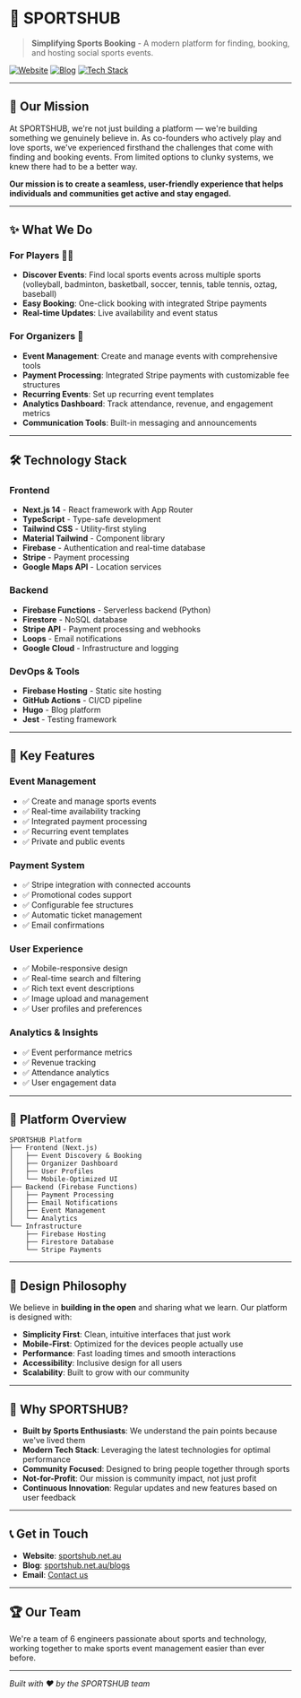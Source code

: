 # 🏐 SPORTSHUB

> **Simplifying Sports Booking** - A modern platform for finding, booking, and hosting social sports events.

[![Website](https://img.shields.io/badge/Website-sportshub.net.au-blue?style=flat-square)](https://www.sportshub.net.au)
[![Blog](https://img.shields.io/badge/Blog-SPORTSHUB%20Blogs-green?style=flat-square)](https://sportshub.net.au/blogs)
[![Tech Stack](https://img.shields.io/badge/Tech%20Stack-Next.js%20%7C%20Firebase%20%7C%20Stripe-orange?style=flat-square)]()

---

## 🎯 Our Mission

At SPORTSHUB, we're not just building a platform — we're building something we genuinely believe in. As co-founders who actively play and love sports, we've experienced firsthand the challenges that come with finding and booking events. From limited options to clunky systems, we knew there had to be a better way.

**Our mission is to create a seamless, user-friendly experience that helps individuals and communities get active and stay engaged.**

---

## ✨ What We Do

### For Players 🏃‍♂️

- **Discover Events**: Find local sports events across multiple sports (volleyball, badminton, basketball, soccer, tennis, table tennis, oztag, baseball)
- **Easy Booking**: One-click booking with integrated Stripe payments
- **Real-time Updates**: Live availability and event status

### For Organizers 🎯

- **Event Management**: Create and manage events with comprehensive tools
- **Payment Processing**: Integrated Stripe payments with customizable fee structures
- **Recurring Events**: Set up recurring event templates
- **Analytics Dashboard**: Track attendance, revenue, and engagement metrics
- **Communication Tools**: Built-in messaging and announcements

---

## 🛠️ Technology Stack

### Frontend

- **Next.js 14** - React framework with App Router
- **TypeScript** - Type-safe development
- **Tailwind CSS** - Utility-first styling
- **Material Tailwind** - Component library
- **Firebase** - Authentication and real-time database
- **Stripe** - Payment processing
- **Google Maps API** - Location services

### Backend

- **Firebase Functions** - Serverless backend (Python)
- **Firestore** - NoSQL database
- **Stripe API** - Payment processing and webhooks
- **Loops** - Email notifications
- **Google Cloud** - Infrastructure and logging

### DevOps & Tools

- **Firebase Hosting** - Static site hosting
- **GitHub Actions** - CI/CD pipeline
- **Hugo** - Blog platform
- **Jest** - Testing framework

---

## 🚀 Key Features

### Event Management

- ✅ Create and manage sports events
- ✅ Real-time availability tracking
- ✅ Integrated payment processing
- ✅ Recurring event templates
- ✅ Private and public events

### Payment System

- ✅ Stripe integration with connected accounts
- ✅ Promotional codes support
- ✅ Configurable fee structures
- ✅ Automatic ticket management
- ✅ Email confirmations

### User Experience

- ✅ Mobile-responsive design
- ✅ Real-time search and filtering
- ✅ Rich text event descriptions
- ✅ Image upload and management
- ✅ User profiles and preferences

### Analytics & Insights

- ✅ Event performance metrics
- ✅ Revenue tracking
- ✅ Attendance analytics
- ✅ User engagement data

---

## 📱 Platform Overview

```
SPORTSHUB Platform
├── Frontend (Next.js)
│   ├── Event Discovery & Booking
│   ├── Organizer Dashboard
│   ├── User Profiles
│   └── Mobile-Optimized UI
├── Backend (Firebase Functions)
│   ├── Payment Processing
│   ├── Email Notifications
│   ├── Event Management
│   └── Analytics
└── Infrastructure
    ├── Firebase Hosting
    ├── Firestore Database
    └── Stripe Payments
```

---

## 🎨 Design Philosophy

We believe in **building in the open** and sharing what we learn. Our platform is designed with:

- **Simplicity First**: Clean, intuitive interfaces that just work
- **Mobile-First**: Optimized for the devices people actually use
- **Performance**: Fast loading times and smooth interactions
- **Accessibility**: Inclusive design for all users
- **Scalability**: Built to grow with our community

---

## 🌟 Why SPORTSHUB?

- **Built by Sports Enthusiasts**: We understand the pain points because we've lived them
- **Modern Tech Stack**: Leveraging the latest technologies for optimal performance
- **Community Focused**: Designed to bring people together through sports
- **Not-for-Profit**: Our mission is community impact, not just profit
- **Continuous Innovation**: Regular updates and new features based on user feedback

---

## 📞 Get in Touch

- **Website**: [sportshub.net.au](https://www.sportshub.net.au)
- **Blog**: [sportshub.net.au/blogs](https://sportshub.net.au/blogs)
- **Email**: [Contact us](https://www.sportshub.net.au/contact)

---

## 🏆 Our Team

We're a team of 6 engineers passionate about sports and technology, working together to make sports event management easier than ever before.

---

_Built with ❤️ by the SPORTSHUB team_
